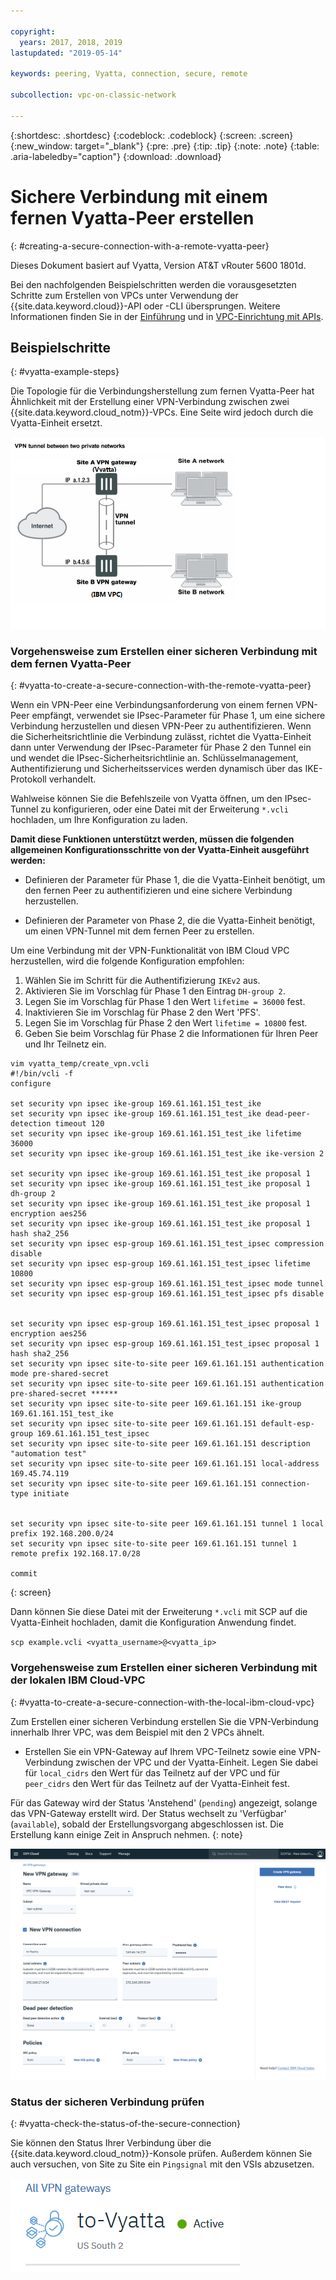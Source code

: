 ```yaml
---

copyright:
  years: 2017, 2018, 2019
lastupdated: "2019-05-14"

keywords: peering, Vyatta, connection, secure, remote

subcollection: vpc-on-classic-network

---
```


{:shortdesc: .shortdesc}
{:codeblock: .codeblock}
{:screen: .screen}
{:new_window: target="_blank"}
{:pre: .pre}
{:tip: .tip}
{:note: .note}
{:table: .aria-labeledby="caption"}
{:download: .download}


# Sichere Verbindung mit einem fernen Vyatta-Peer erstellen
{: #creating-a-secure-connection-with-a-remote-vyatta-peer}

Dieses Dokument basiert auf Vyatta, Version AT&T vRouter 5600 1801d.

Bei den nachfolgenden Beispielschritten werden die vorausgesetzten Schritte zum Erstellen von VPCs unter Verwendung der {{site.data.keyword.cloud}}-API oder -CLI übersprungen. Weitere Informationen finden Sie in der [Einführung](/docs/vpc-on-classic?topic=vpc-on-classic-getting-started) und in [VPC-Einrichtung mit APIs](/docs/vpc-on-classic?topic=vpc-on-classic-creating-a-vpc-using-the-rest-apis).

## Beispielschritte
{: #vyatta-example-steps}

Die Topologie für die Verbindungsherstellung zum fernen Vyatta-Peer hat Ähnlichkeit mit der Erstellung einer VPN-Verbindung zwischen zwei {{site.data.keyword.cloud_notm}}-VPCs. Eine Seite wird jedoch durch die Vyatta-Einheit ersetzt.

![Abbildungsbeschreibung](images/vpc-vpn-vy-figure.png)

### Vorgehensweise zum Erstellen einer sicheren Verbindung mit dem fernen Vyatta-Peer
{: #vyatta-to-create-a-secure-connection-with-the-remote-vyatta-peer}

Wenn ein VPN-Peer eine Verbindungsanforderung von einem fernen VPN-Peer empfängt, verwendet sie IPsec-Parameter für Phase 1, um eine sichere Verbindung herzustellen und diesen VPN-Peer zu authentifizieren. Wenn die Sicherheitsrichtlinie die Verbindung zulässt, richtet die Vyatta-Einheit dann unter Verwendung der IPsec-Parameter für Phase 2 den Tunnel ein und wendet die IPsec-Sicherheitsrichtlinie an. Schlüsselmanagement, Authentifizierung und Sicherheitsservices werden dynamisch über das IKE-Protokoll verhandelt.

Wahlweise können Sie die Befehlszeile von Vyatta öffnen, um den IPsec-Tunnel zu konfigurieren, oder eine Datei mit der Erweiterung `*.vcli` hochladen, um Ihre Konfiguration zu laden.

**Damit diese Funktionen unterstützt werden, müssen die folgenden allgemeinen Konfigurationsschritte von der Vyatta-Einheit ausgeführt werden:**

* Definieren der Parameter für Phase 1, die die Vyatta-Einheit benötigt, um den fernen Peer zu authentifizieren und eine sichere Verbindung herzustellen.

* Definieren der Parameter von Phase 2, die die Vyatta-Einheit benötigt, um einen VPN-Tunnel mit dem fernen Peer zu erstellen.

Um eine Verbindung mit der VPN-Funktionalität von IBM Cloud VPC herzustellen, wird die folgende Konfiguration empfohlen:

1. Wählen Sie im Schritt für die Authentifizierung `IKEv2` aus.
2. Aktivieren Sie im Vorschlag für Phase 1 den Eintrag `DH-group 2`.
3. Legen Sie im Vorschlag für Phase 1 den Wert `lifetime = 36000` fest.
4. Inaktivieren Sie im Vorschlag für Phase 2 den Wert 'PFS'.
5. Legen Sie im Vorschlag für Phase 2 den Wert `lifetime = 10800` fest.
6. Geben Sie beim Vorschlag für Phase 2 die Informationen für Ihren Peer und Ihr Teilnetz ein.

```
vim vyatta_temp/create_vpn.vcli
#!/bin/vcli -f
configure

set security vpn ipsec ike-group 169.61.161.151_test_ike
set security vpn ipsec ike-group 169.61.161.151_test_ike dead-peer-detection timeout 120
set security vpn ipsec ike-group 169.61.161.151_test_ike lifetime 36000
set security vpn ipsec ike-group 169.61.161.151_test_ike ike-version 2

set security vpn ipsec ike-group 169.61.161.151_test_ike proposal 1
set security vpn ipsec ike-group 169.61.161.151_test_ike proposal 1 dh-group 2
set security vpn ipsec ike-group 169.61.161.151_test_ike proposal 1 encryption aes256
set security vpn ipsec ike-group 169.61.161.151_test_ike proposal 1 hash sha2_256
set security vpn ipsec esp-group 169.61.161.151_test_ipsec compression disable
set security vpn ipsec esp-group 169.61.161.151_test_ipsec lifetime 10800
set security vpn ipsec esp-group 169.61.161.151_test_ipsec mode tunnel
set security vpn ipsec esp-group 169.61.161.151_test_ipsec pfs disable


set security vpn ipsec esp-group 169.61.161.151_test_ipsec proposal 1 encryption aes256
set security vpn ipsec esp-group 169.61.161.151_test_ipsec proposal 1 hash sha2_256
set security vpn ipsec site-to-site peer 169.61.161.151 authentication mode pre-shared-secret
set security vpn ipsec site-to-site peer 169.61.161.151 authentication pre-shared-secret ******
set security vpn ipsec site-to-site peer 169.61.161.151 ike-group 169.61.161.151_test_ike
set security vpn ipsec site-to-site peer 169.61.161.151 default-esp-group 169.61.161.151_test_ipsec
set security vpn ipsec site-to-site peer 169.61.161.151 description "automation test"
set security vpn ipsec site-to-site peer 169.61.161.151 local-address 169.45.74.119
set security vpn ipsec site-to-site peer 169.61.161.151 connection-type initiate


set security vpn ipsec site-to-site peer 169.61.161.151 tunnel 1 local prefix 192.168.200.0/24
set security vpn ipsec site-to-site peer 169.61.161.151 tunnel 1 remote prefix 192.168.17.0/28

commit
```
{: screen}

Dann können Sie diese Datei mit der Erweiterung `*.vcli` mit SCP auf die Vyatta-Einheit hochladen, damit die Konfiguration Anwendung findet.

`scp example.vcli <vyatta_username>@<vyatta_ip>`

### Vorgehensweise zum Erstellen einer sicheren Verbindung mit der lokalen IBM Cloud-VPC
{: #vyatta-to-create-a-secure-connection-with-the-local-ibm-cloud-vpc}

 Zum Erstellen einer sicheren Verbindung erstellen Sie die VPN-Verbindung innerhalb Ihrer VPC, was dem Beispiel mit den 2 VPCs ähnelt.

* Erstellen Sie ein VPN-Gateway auf Ihrem VPC-Teilnetz sowie eine VPN-Verbindung zwischen der VPC und der Vyatta-Einheit. Legen Sie dabei für `local_cidrs` den Wert für das Teilnetz auf der VPC und für `peer_cidrs` den Wert für das Teilnetz auf der Vyatta-Einheit fest.

Für das Gateway wird der Status 'Anstehend' (`pending`) angezeigt, solange das VPN-Gateway erstellt wird. Der Status wechselt zu 'Verfügbar' (`available`), sobald der Erstellungsvorgang abgeschlossen ist. Die Erstellung kann einige Zeit in Anspruch nehmen.
{: note}

![Abbildungsbeschreibung](images/vpc-vpn-vy-connection.png)

### Status der sicheren Verbindung prüfen
{: #vyatta-check-the-status-of-the-secure-connection}

Sie können den Status Ihrer Verbindung über die {{site.data.keyword.cloud_notm}}-Konsole prüfen. Außerdem können Sie auch versuchen, von Site zu Site ein `Pingsignal` mit den VSIs abzusetzen.

![Abbildungsbeschreibung](images/vpc-vpn-vy-status.png)
